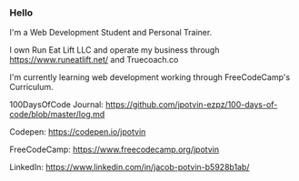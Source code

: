 ### Hello

I'm a Web Development Student and Personal Trainer. 

I own Run Eat Lift LLC and operate my business through https://www.runeatlift.net/ and Truecoach.co

I'm currently learning web development working through FreeCodeCamp's Curriculum.

100DaysOfCode Journal: https://github.com/jpotvin-ezpz/100-days-of-code/blob/master/log.md

Codepen: https://codepen.io/jpotvin

FreeCodeCamp: https://www.freecodecamp.org/jpotvin

LinkedIn: https://www.linkedin.com/in/jacob-potvin-b5928b1ab/
